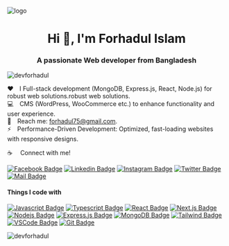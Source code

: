![logo](https://github.com/devforhadul/devforhadul/blob/23e046d7a3824c03f9fa9f099d8e47b964bcb905/forhad.jpg)
<h1 align="center">Hi 👋, I'm Forhadul Islam</h1>
<h3 align="center">A passionate Web developer from Bangladesh</h3>

<p align="left"> <img src="https://komarev.com/ghpvc/?username=devforhadul&label=Profile%20views&color=0e75b6&style=flat" alt="devforhadul" /> </p>

:hearts:&emsp;I Full-stack development (MongoDB, Express.js, React, Node.js) for robust web solutions.robust web solutions. <br/>
:computer:&emsp;CMS (WordPress, WooCommerce etc.) to enhance functionality and user experience. <br/>
:e-mail:&emsp;Reach me: forhadul75@gmail.com.<br/>
⚡&emsp;Performance-Driven Development: Optimized, fast-loading websites with responsive designs.

:coffee: &emsp;Connect with me!

[![Facebook Badge](https://img.shields.io/badge/Facebook-1877F2?style=for-the-badge&logo=facebook&logoColor=white)](https://www.facebook.com/forhadul75) [![Linkedin Badge](https://img.shields.io/badge/LinkedIn-0077B5?style=for-the-badge&logo=linkedin&logoColor=white)](https://www.linkedin.com/in/devforhadul/) [![Instagram Badge](https://img.shields.io/badge/Instagram-E4405F?style=for-the-badge&logo=instagram&logoColor=white)](https://www.instagram.com/fiforhadul/) [![Twitter Badge](https://img.shields.io/badge/Twitter-1DA1F2?style=for-the-badge&logo=twitter&logoColor=white)](https://x.com/forhadul75) [![Mail Badge](https://img.shields.io/badge/Gmail-D14836?style=for-the-badge&logo=gmail&logoColor=white)](mailto:forhadul75@gmail.com)


#### Things I code with

[![Javascript Badge](https://img.shields.io/badge/-Javascript-F0DB4F?style=for-the-badge&labelColor=black&logo=javascript&logoColor=F0DB4F)](#) [![Typescript Badge](https://img.shields.io/badge/-Typescript-007acc?style=for-the-badge&labelColor=black&logo=typescript&logoColor=007acc)](#) [![React Badge](https://img.shields.io/badge/-React-61DBFB?style=for-the-badge&labelColor=black&logo=react&logoColor=61DBFB)](#) [![Next.js Badge](https://img.shields.io/badge/next.js-000000?style=for-the-badge&logo=nextdotjs&logoColor=white)](#) [![Nodejs Badge](https://img.shields.io/badge/-Nodejs-3C873A?style=for-the-badge&labelColor=black&logo=node.js&logoColor=3C873A)](#) [![Express.js Badge](https://img.shields.io/badge/Express.js-000000?style=for-the-badge&logo=express&logoColor=white)](#) [![MongoDB Badge](https://img.shields.io/badge/MongoDB-4EA94B?style=for-the-badge&logo=mongodb&logoColor=white)](#) [![Tailwind Badge](https://img.shields.io/badge/Tailwind%20CSS-092749?style=for-the-badge&logo=tailwindcss&logoColor=06B6D4&labelColor=000000)](#) [![VSCode Badge](https://img.shields.io/badge/Visual_Studio-5C2D91?style=for-the-badge&logo=visual%20studio&logoColor=white)](#) [![Git Badge](https://img.shields.io/badge/Git-F05032?style=for-the-badge&logo=git&logoColor=white)](#)

<p><img align="center" src="https://github-readme-stats.vercel.app/api/top-langs?username=devforhadul&show_icons=true&locale=en&layout=compact" alt="devforhadul" /></p>
